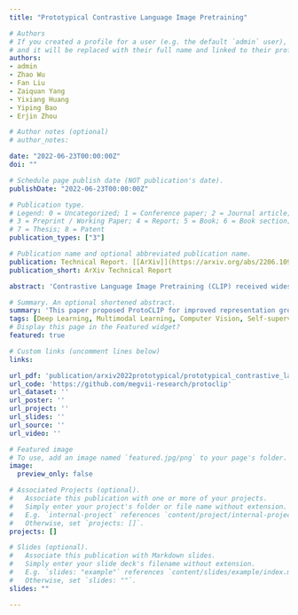 ```yaml
---
title: "Prototypical Contrastive Language Image Pretraining"

# Authors
# If you created a profile for a user (e.g. the default `admin` user), write the username (folder name) here 
# and it will be replaced with their full name and linked to their profile.
authors:
- admin
- Zhao Wu
- Fan Liu
- Zaiquan Yang
- Yixiang Huang
- Yiping Bao
- Erjin Zhou

# Author notes (optional)
# author_notes:

date: "2022-06-23T00:00:00Z"
doi: ""

# Schedule page publish date (NOT publication's date).
publishDate: "2022-06-23T00:00:00Z"

# Publication type.
# Legend: 0 = Uncategorized; 1 = Conference paper; 2 = Journal article;
# 3 = Preprint / Working Paper; 4 = Report; 5 = Book; 6 = Book section;
# 7 = Thesis; 8 = Patent
publication_types: ["3"]

# Publication name and optional abbreviated publication name.
publication: Technical Report. [[ArXiv]](https://arxiv.org/abs/2206.10996)
publication_short: ArXiv Technical Report

abstract: 'Contrastive Language Image Pretraining (CLIP) received widespread attention since its learned representations can be transferred well to various downstream tasks. During CLIP training, the InfoNCE objective aims to align positive image-text pairs and separate negative ones. In this paper, we show a representation grouping effect during this process: the InfoNCE objective indirectly groups semantically similar representations together via randomly emerged within-modal anchors. We introduce Prototypical Contrastive Language Image Pretraining (ProtoCLIP) to enhance such grouping by boosting its efficiency and increasing its robustness against modality gap. Specifically, ProtoCLIP sets up prototype-level discrimination between image and text spaces, which efficiently transfers higher-level structural knowledge. We further propose Prototypical Back Translation (PBT) to decouple representation grouping from representation alignment, resulting in effective learning of meaningful representations under large modality gap. PBT also enables us to introduce additional external teachers with richer prior knowledge. ProtoCLIP is trained with an online episodic training strategy, which makes it can be scaled up to unlimited amounts of data. We train our ProtoCLIP on Conceptual Captions and achieved an +5.81% ImageNet linear probing improvement and an +2.01% ImageNet zero-shot classification improvement. On larger YFCC dataset, ProtoCLIP matches the performance of CLIP with 4×fewer pretraining epochs.'

# Summary. An optional shortened abstract.
summary: 'This paper proposed ProtoCLIP for improved representation grouping and enhanced robustness against modality gap in large-scale Vision Language Pretraining (VLP). ProtoCLIP improved linear probing and zero-shot accuracy by 5.8% and 2.0%, and matched the performance of CLIP with 4×fewer epochs. [[ArXiv]](https://arxiv.org/abs/2206.10996)'
tags: [Deep Learning, Multimodal Learning, Computer Vision, Self-supervised Learning]
# Display this page in the Featured widget?
featured: true

# Custom links (uncomment lines below)
links:

url_pdf: 'publication/arxiv2022prototypical/prototypical_contrastive_language_image_pretraining.pdf'
url_code: 'https://github.com/megvii-research/protoclip'
url_dataset: ''
url_poster: ''
url_project: ''
url_slides: ''
url_source: ''
url_video: ''

# Featured image
# To use, add an image named `featured.jpg/png` to your page's folder. 
image:
  preview_only: false

# Associated Projects (optional).
#   Associate this publication with one or more of your projects.
#   Simply enter your project's folder or file name without extension.
#   E.g. `internal-project` references `content/project/internal-project/index.md`.
#   Otherwise, set `projects: []`.
projects: []

# Slides (optional).
#   Associate this publication with Markdown slides.
#   Simply enter your slide deck's filename without extension.
#   E.g. `slides: "example"` references `content/slides/example/index.md`.
#   Otherwise, set `slides: ""`.
slides: ""

---
```


